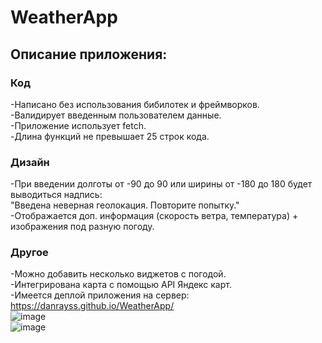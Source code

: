 # WeatherApp
## Описание приложения:
### Код
-Написано без использования бибилотек и фреймворков.<br/>
-Валидирует введенным пользователем данные.<br/>
-Приложение использует fetch.<br/>
-Длина функций не превышает 25 строк кода.<br/>
### Дизайн
-При введении долготы от -90 до 90 или ширины от -180 до 180 будет выводиться надпись:<br/>
"Введена неверная геолокация. Повторите попытку."<br/>
-Отображается доп. информация (скорость ветра, температура) + изображения под разную погоду.<br/>
### Другое<br/>
-Можно добавить несколько виджетов с погодой.<br/>
-Интегрирована карта с помощью API Яндекс карт.<br/>
-Имеется деплой приложения на сервер: https://danrayss.github.io/WeatherApp/<br/>
![image](https://user-images.githubusercontent.com/113042616/202887606-9ba62ce9-1fd0-4e4b-85bb-c99a4dbfedb3.png)<br/>
![image](https://user-images.githubusercontent.com/113042616/202887866-d778239d-9390-4aec-855b-76e394c93b43.png)
